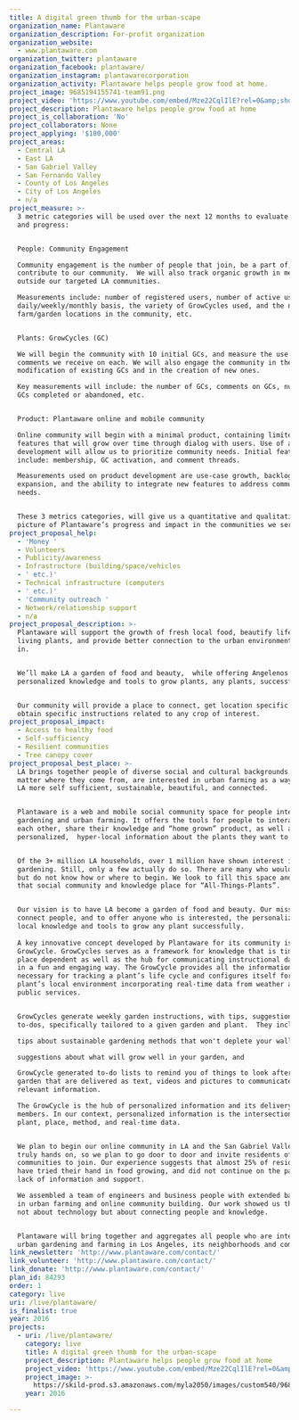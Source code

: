 ```yaml
---
title: A digital green thumb for the urban-scape
organization_name: Plantaware
organization_description: For-profit organization
organization_website:
  - www.plantaware.com
organization_twitter: plantaware
organization_facebook: plantaware/
organization_instagram: plantawarecorporation
organization_activity: Plantaware helps people grow food at home.
project_image: 9685194155741-team91.png
project_video: 'https://www.youtube.com/embed/Mze22CqlIlE?rel=0&amp;showinfo=0'
project_description: Plantaware helps people grow food at home
project_is_collaboration: 'No'
project_collaborators: None
project_applying: '$100,000'
project_areas:
  - Central LA
  - East LA
  - San Gabriel Valley
  - San Fernando Valley
  - County of Los Angeles
  - City of Los Angeles
  - n/a
project_measure: >-
  3 metric categories will be used over the next 12 months to evaluate our work
  and progress:


  People: Community Engagement

  Community engagement is the number of people that join, be a part of, and
  contribute to our community.  We will also track organic growth in membership
  outside our targeted LA communities.

  Measurements include: number of registered users, number of active users on a
  daily/weekly/monthly basis, the variety of GrowCycles used, and the number of
  farm/garden locations in the community, etc.


  Plants: GrowCycles (GC)

  We will begin the community with 10 initial GCs, and measure the use and
  comments we receive on each. We will also engage the community in the
  modification of existing GCs and in the creation of new ones.

  Key measurements will include: the number of GCs, comments on GCs, number of
  GCs completed or abandoned, etc.


  Product: Plantaware online and mobile community

  Online community will begin with a minimal product, containing limited
  features that will grow over time through dialog with users. Use of agile
  development will allow us to prioritize community needs. Initial features
  include: membership, GC activation, and comment threads.

  Measurements used on product development are use-case growth, backlog
  expansion, and the ability to integrate new features to address community
  needs.


  These 3 metrics categories, will give us a quantitative and qualitative
  picture of Plantaware’s progress and impact in the communities we serve.
project_proposal_help:
  - 'Money '
  - Volunteers
  - Publicity/awareness
  - Infrastructure (building/space/vehicles
  - ' etc.)'
  - Technical infrastructure (computers
  - ' etc.)'
  - 'Community outreach '
  - Network/relationship support
  - n/a
project_proposal_description: >-
  Plantaware will support the growth of fresh local food, beautify life with
  living plants, and provide better connection to the urban environment we live
  in. 


  We’ll make LA a garden of food and beauty,  while offering Angelenos
  personalized knowledge and tools to grow plants, any plants, successfully. 


  Our community will provide a place to connect, get location specific and
  obtain specific instructions related to any crop of interest.
project_proposal_impact:
  - Access to healthy food
  - Self-sufficiency
  - Resilient communities
  - Tree canopy cover
project_proposal_best_place: >-
  LA brings together people of diverse social and cultural backgrounds. Many, no
  matter where they come from, are interested in urban farming as a way to make
  LA more self sufficient, sustainable, beautiful, and connected.


  Plantaware is a web and mobile social community space for people interested in
  gardening and urban farming. It offers the tools for people to interact with
  each other, share their knowledge and “home grown” product, as well as receive
  personalized,  hyper-local information about the plants they want to grow.


  Of the 3+ million LA households, over 1 million have shown interest in food
  gardening. Still, only a few actually do so. There are many who would like to,
  but do not know how or where to begin. We look to fill this space and become
  that social community and knowledge place for “All-Things-Plants”. 


  Our vision is to have LA become a garden of food and beauty. Our mission is to
  connect people, and to offer anyone who is interested, the personalized hyper
  local knowledge and tools to grow any plant successfully.
   
  A key innovative concept developed by Plantaware for its community is the
  GrowCycle. GrowCycles serves as a framework for knowledge that is time and
  place dependent as well as the hub for communicating instructional data-sets
  in a fun and engaging way. The GrowCycle provides all the information
  necessary for tracking a plant’s life cycle and configures itself for the
  plant’s local environment incorporating real-time data from weather and other
  public services.


  GrowCycles generate weekly garden instructions, with tips, suggestions, and
  to-dos, specifically tailored to a given garden and plant.  They include:

  tips about sustainable gardening methods that won't deplete your wallet,

  suggestions about what will grow well in your garden, and

  GrowCycle generated to-do lists to remind you of things to look after in your
  garden that are delivered as text, videos and pictures to communicate the
  relevant information.  

  The GrowCycle is the hub of personalized information and its delivery to our
  members. In our context, personalized information is the intersection of
  plant, place, method, and real-time data.


  We plan to begin our online community in LA and the San Gabriel Valley. We are
  truly hands on, so we plan to go door to door and invite residents of these
  communities to join. Our experience suggests that almost 25% of residents,
  have tried their hand in food growing, and did not continue on the path for
  lack of information and support. 

  We assembled a team of engineers and business people with extended background
  in urban farming and online community building. Our work showed us that  it’s
  not about technology but about connecting people and knowledge.


  Plantaware will bring together and aggregates all people who are interested in
  urban gardening and farming in Los Angeles, its neighborhoods and communities.
link_newsletter: 'http://www.plantaware.com/contact/'
link_volunteer: 'http://www.plantaware.com/contact/'
link_donate: 'http://www.plantaware.com/contact/'
plan_id: 84293
order: 1
category: live
uri: /live/plantaware/
is_finalist: true
year: 2016
projects:
  - uri: /live/plantaware/
    category: live
    title: A digital green thumb for the urban-scape
    project_description: Plantaware helps people grow food at home
    project_video: 'https://www.youtube.com/embed/Mze22CqlIlE?rel=0&amp;showinfo=0'
    project_image: >-
      https://skild-prod.s3.amazonaws.com/myla2050/images/custom540/9685194155741-team91.png
    year: 2016

---
```

